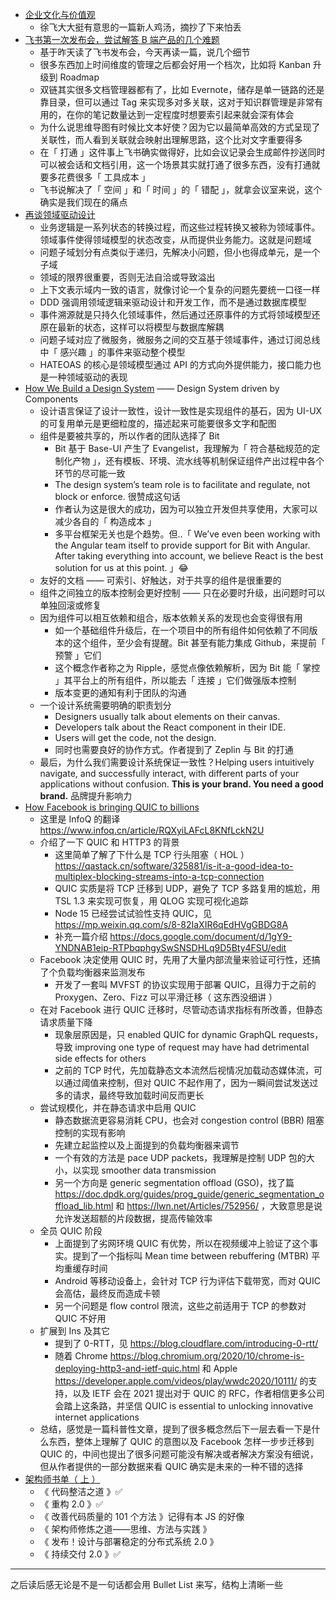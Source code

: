 - [企业文化与价值观](https://github.com/xufei/blog/issues/12)
    - 徐飞大大挺有意思的一篇新人鸡汤，摘抄了下来怕丢
- [飞书第一次发布会，尝试解答 B 端产品的几个难题](https://mp.weixin.qq.com/s/qbSgnXABuFa_bfvBRABC4Q)
    - 基于昨天读了飞书发布会，今天再读一篇，说几个细节
    - 很多东西加上时间维度的管理之后都会好用一个档次，比如将 Kanban 升级到 Roadmap
    - 双链其实很多文档管理器都有了，比如 Evernote，储存是单一链路的还是靠目录，但可以通过 Tag 来实现多对多关联，这对于知识群管理是非常有用的，在你的笔记数量达到一定程度时想要索引起来就会深有体会
    - 为什么说思维导图有时候比文本好使？因为它以最简单高效的方式呈现了关联性，而人看到关联就会映射出理解思路，这个比对文字重要得多
    - 在「 打通 」这件事上飞书确实做得好，比如会议记录会生成邮件抄送同时可以被会话和文档引用，这一个场景其实就打通了很多东西，没有打通就要多花费很多「 工具成本 」
    - 飞书说解决了「 空间 」和「 时间 」的「 错配 」，就拿会议室来说，这个确实是我们现在的痛点
- [再谈领域驱动设计](https://mp.weixin.qq.com/s/6mJGwth9i90Eu8MI6AjKxQ)
    - 业务逻辑是一系列状态的转换过程，而这些过程转换又被称为领域事件。领域事件使得领域模型的状态改变，从而提供业务能力。这就是问题域
    - 问题子域划分有点类似于递归，先解决小问题，但小也得成单元，是一个子域
    - 领域的限界很重要，否则无法自洽或导致溢出
    - 上下文表示域内一致的语言，就像讨论一个复杂的问题先要统一口径一样
    - DDD 强调用领域逻辑来驱动设计和开发工作，而不是通过数据库模型
    - 事件溯源就是只持久化领域事件，然后通过还原事件的方式将领域模型还原在最新的状态，这样可以将模型与数据库解耦
    - 问题子域对应了微服务，微服务之间的交互基于领域事件，通过订阅总线中「 感兴趣 」的事件来驱动整个模型
    - HATEOAS 的核心是领域模型通过 API 的方式向外提供能力，接口能力也是一种领域驱动的表现
- [How We Build a Design System](https://blog.bitsrc.io/how-we-build-our-design-system-15713a1f1833) —— Design System driven by Components
    - 设计语言保证了设计一致性，设计一致性是实现组件的基石，因为 UI-UX 的可复用单元是更细粒度的，描述起来可能要很多文字和配图
    - 组件是要被共享的，所以作者的团队选择了 Bit
        - Bit 基于 Base-UI 产生了 Evangelist，我理解为「 符合基础规范的定制化产物 」，还有模板、环境、流水线等机制保证组件产出过程中各个环节的尽可能一致
        - The design system’s team role is to facilitate and regulate, not block or enforce. 很赞成这句话
        - 作者认为这是很大的成功，因为可以独立开发但共享使用，大家可以减少各自的「 构造成本 」
        - 多平台框架无关也是个趋势。但..「 We’ve even been working with the Angular team itself to provide support for Bit with Angular. After taking everything into account, we believe React is the best solution for us at this point. 」😂
    - 友好的文档 —— 可索引、好触达，对于共享的组件是很重要的
    - 组件之间独立的版本控制会更好控制 —— 只在必要时升级，出问题时可以单独回滚或修复
    - 因为组件可以相互依赖和组合，版本依赖关系的发现也会变得很有用
        - 如一个基础组件升级后，在一个项目中的所有组件如何依赖了不同版本的这个组件，至少会有提醒。Bit 甚至有能力集成 Github，来提前「 预警 」它们
        - 这个概念作者称之为 Ripple，感觉点像依赖解析，因为 Bit 能「 掌控 」其平台上的所有组件，所以能去「 连接 」它们做强版本控制
        - 版本变更的通知有利于团队的沟通
    - 一个设计系统需要明确的职责划分
        - Designers usually talk about elements on their canvas.
        - Developers talk about the React component in their IDE.
        - Users will get the code, not the design.
        - 同时也需要良好的协作方式。作者提到了 Zeplin 与 Bit 的打通
    - 最后，为什么我们需要设计系统保证一致性？Helping users intuitively navigate, and successfully interact, with different parts of your applications without confusion. **This is your brand. You need a good brand.** 品牌提升影响力
- [How Facebook is bringing QUIC to billions](https://engineering.fb.com/2020/10/21/networking-traffic/how-facebook-is-bringing-quic-to-billions/)
    - 这里是 InfoQ 的翻译 https://www.infoq.cn/article/RQXyiLAFcL8KNfLckN2U
    - 介绍了一下 QUIC 和 HTTP3 的背景
        - 这里简单了解了下什么是 TCP 行头阻塞（ HOL ）https://qastack.cn/software/325881/is-it-a-good-idea-to-multiplex-blocking-streams-into-a-tcp-connection
        - QUIC 实质是将 TCP 迁移到 UDP，避免了 TCP 多路复用的尴尬，用 TSL 1.3 来实现可恢复，用 QLOG 实现可视化追踪
        - Node 15 已经尝试试验性支持 QUIC，见 https://mp.weixin.qq.com/s/8-82IaXIR6qEdHVgGBDG8A
        - 补充一篇介绍 https://docs.google.com/document/d/1gY9-YNDNAB1eip-RTPbqphgySwSNSDHLq9D5Bty4FSU/edit
    - Facebook 决定使用 QUIC 时，先用了大量内部流量来验证可行性，还搞了个负载均衡器来监测发布
        - 开发了一套叫 MVFST 的协议实现用于部署 QUIC，且得力于之前的 Proxygen、Zero、Fizz 可以平滑迁移（ 这东西没细讲 ）
    - 在对 Facebook 进行 QUIC 迁移时，尽管动态请求指标有所改善，但静态请求质量下降
        - 现象层原因是，只 enabled QUIC for dynamic GraphQL requests，导致 improving one type of request may have had detrimental side effects for others
        - 之前的 TCP 时代，先加载静态文本流然后视情况加载动态媒体流，可以通过阈值来控制，但对 QUIC 不起作用了，因为一瞬间尝试发送过多的请求，最终导致加载时间反而更长
    - 尝试规模化，并在静态请求中启用 QUIC
        - 静态数据流更容易消耗 CPU，也会对 congestion control (BBR) 阻塞控制的实现有影响
        - 先建立起监控以及上面提到的负载均衡器来调节
        - 一个有效的方法是 pace UDP packets，我理解是控制 UDP 包的大小，以实现 smoother data transmission
        - 另一个方向是 generic segmentation offload (GSO)，找了篇 https://doc.dpdk.org/guides/prog_guide/generic_segmentation_offload_lib.html 和 https://lwn.net/Articles/752956/ ，大致意思是说允许发送超额的片段数据，提高传输效率
    - 全员 QUIC 阶段
        - 上面提到了劣网环境 QUIC 有优势，所以在视频缓冲上验证了这个事实。提到了一个指标叫 Mean time between rebuffering (MTBR) 平均重缓存时间
        - Android 等移动设备上，会针对 TCP 行为评估下载带宽，而对 QUIC 会高估，最终反而造成卡顿
        - 另一个问题是 flow control 限流，这些之前适用于 TCP 的参数对 QUIC 不好用
    - 扩展到 Ins 及其它
        - 提到了 0-RTT，见 https://blog.cloudflare.com/introducing-0-rtt/
        - 随着 Chrome https://blog.chromium.org/2020/10/chrome-is-deploying-http3-and-ietf-quic.html 和 Apple https://developer.apple.com/videos/play/wwdc2020/10111/ 的支持，以及 IETF 会在 2021 提出对于 QUIC 的 RFC，作者相信更多公司会踏上这条路，并坚信 QUIC is essential to unlocking innovative internet applications
    - 总结，感觉是一篇科普性文章，提到了很多概念然后下一层去看一下是什么东西，整体上理解了 QUIC 的意图以及 Facebook 怎样一步步迁移到 QUIC 的，中间也提出了很多问题可能没有解决或者解决方案没有细说，但从作者提供的一部分数据来看 QUIC 确实是未来的一种不错的选择
- [架构师书单（ 上 ）](https://mp.weixin.qq.com/s/7ehggbjtIvEk002CUlNuBw)
    - 《 代码整洁之道 》✅
    - 《 重构 2.0 》✅
    - 《 改善代码质量的 101 个方法 》记得有本 JS 的好像
    - 《 架构师修炼之道——思维、方法与实践 》
    - 《 发布！设计与部署稳定的分布式系统 2.0 》
    - 《 持续交付 2.0 》✅

---

之后读后感无论是不是一句话都会用 Bullet List 来写，结构上清晰一些
